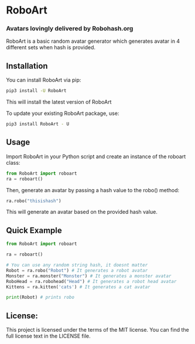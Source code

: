 # RoboArt

### Avatars lovingly delivered by Robohash.org

RoboArt is a basic random avatar generator which generates avatar in 4 different sets when hash is provided.

## Installation

You can install RoboArt via pip:

```bash
pip3 install -U RoboArt
```

This will install the latest version of RoboArt

To update your existing RoboArt package, use:

```bash
pip3 install RoboArt - U
```

## Usage

Import RoboArt in your Python script and create an instance of the roboart class:

```python
from RoboArt import roboart
ra = roboart()
```

Then, generate an avatar by passing a hash value to the robo() method:

```python
ra.robo("thisishash")
```

This will generate an avatar based on the provided hash value.

## Quick Example

```python
from RoboArt import roboart

ra = roboart()

# You can use any random string hash, it doesnt matter
Robot = ra.robo("Robot") # It generates a robot avatar
Monster = ra.monster("Monster") # It generates a monster avatar
RoboHead = ra.robohead("Head") # It generates a robot head avatar
Kittens = ra.kitten('cats') # It generates a cat avatar

print(Robot) # prints robo
```

## License:

This project is licensed under the terms of the MIT license. You can find the full license text in the LICENSE file.
